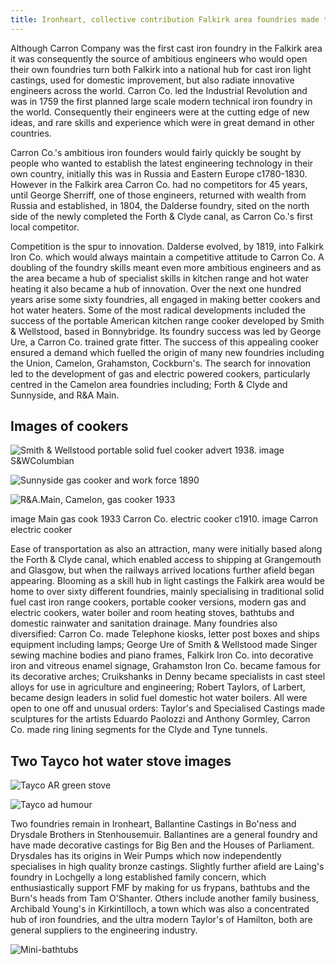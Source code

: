 ```yaml
---
title: Ironheart, collective contribution Falkirk area foundries made to improving public health
---
```


Although Carron Company was the first cast iron foundry in the Falkirk area it was consequently the source of ambitious engineers who would open their own foundries turn both Falkirk into a national hub for cast iron light castings, used for domestic improvement, but also radiate innovative engineers across the world. Carron Co. led the Industrial Revolution and was in 1759 the first planned large scale modern technical iron foundry in the world. Consequently their engineers were at the cutting edge of new ideas, and rare skills and experience which were in great demand in other countries.

Carron Co.'s ambitious iron founders would fairly quickly be sought by people who wanted to establish the latest engineering technology in their own country, initially this was in Russia and Eastern Europe c1780-1830. However in the Falkirk area Carron Co. had no competitors for 45 years, until George Sherriff, one of those engineers, returned with wealth from Russia and established, in 1804, the Dalderse foundry, sited on the north side of the newly completed the Forth & Clyde canal, as Carron Co.'s first local competitor.

Competition is the spur to innovation. Dalderse evolved, by 1819, into Falkirk Iron Co. which would always maintain a competitive attitude to Carron Co. A doubling of the foundry skills meant even more ambitious engineers and as the area became a hub of specialist skills in kitchen range and hot water heating it also became a hub of innovation. Over the next one hundred years arise some sixty foundries, all engaged in making better cookers and hot water heaters. Some of the most radical developments included the success of the portable American kitchen range cooker developed by Smith & Wellstood, based in Bonnybridge. Its foundry success was led by George Ure, a Carron Co. trained grate fitter. The success of this appealing cooker ensured a demand which fuelled the origin of many new foundries including the Union, Camelon, Grahamston, Cockburn's. The search for innovation led to the development of gas and electric powered cookers, particularly centred in the Camelon area foundries including; Forth & Clyde and Sunnyside, and R&A Main.

## Images of cookers

![Smith & Wellstood portable solid fuel cooker advert 1938. image S&WColumbian](S-and-W-Columbian-stove-1938.png)

<!--
![Forth & Clyde & Sunnyside Iron Cos. Camelon](Sunnyside-cooker-1890.jpg)
-->

![Sunnyside gas cooker and work force 1890](Sunnyside-cooker-and-workforce-1890.jpg)

![R&A.Main, Camelon, gas cooker 1933](RAMain-Gas-1933-12GHK-Main.jpg)

image Main gas cook 1933
Carron Co. electric cooker c1910.
image Carron electric cooker

Ease of transportation as also an attraction, many were initially based along the Forth & Clyde canal, which enabled access to shipping at Grangemouth and Glasgow, but when the railways arrived locations further afield began appearing. Blooming as a skill hub in light castings the Falkirk area would be home to over sixty different foundries, mainly specialising in traditional solid fuel cast iron range cookers, portable cooker versions, modern gas and electric cookers, water boiler and room heating stoves, bathtubs and domestic rainwater and sanitation drainage. Many foundries also diversified: Carron Co. made Telephone kiosks, letter post boxes and ships equipment including lamps; George Ure of Smith & Wellstood made Singer sewing machine bodies and piano frames, Falkirk Iron Co. into decorative iron and vitreous enamel signage, Grahamston Iron Co. became famous for its decorative arches; Cruikshanks in Denny became specialists in cast steel alloys for use in agriculture and engineering; Robert Taylors, of Larbert, became design leaders in solid fuel domestic hot water boilers. All were open to one off and unusual orders: Taylor's and Specialised Castings made sculptures for the artists Eduardo Paolozzi and Anthony Gormley, Carron Co. made ring lining segments for the Clyde and Tyne tunnels.

## Two Tayco hot water stove images

![Tayco AR green stove](Tayco-AR-green-stove.jpg)

![Tayco ad humour](Tayco-ad-humour.jpg)

Two foundries remain in Ironheart, Ballantine Castings in Bo'ness and Drysdale Brothers in Stenhousemuir. Ballantines are a general foundry and have made decorative castings for Big Ben and the Houses of Parliament. Drysdales has its origins in Weir Pumps which now independently specialises in high quality bronze castings. Slightly further afield are Laing's foundry in Lochgelly a long established family concern, which enthusiastically support FMF by making for us frypans, bathtubs and the Burn's heads from Tam O'Shanter. Others include another family business, Archibald Young's in Kirkintilloch, a town which was also a concentrated hub of iron foundries, and the ultra modern Taylor's of Hamilton, both are general suppliers to the engineering industry.

![Mini-bathtubs](AIBathtubsx6.jpg)
